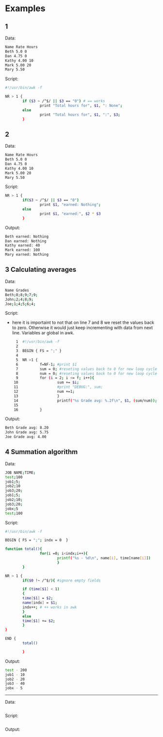 # Examples

## 1
Data: 

```bash
Name Rate Hours
Beth 5.0 0
Dan 4.75 0
Kathy 4.00 10
Mark 5.00 20
Mary 5.50
```
Script:

```bash
#!/usr/bin/awk -f

NR > 1 {
        if ($3 ~ /^$/ || $3 == "0") # == works
                print "Total hours for", $1, ": None";
        else
                print "Total hours for", $1, ":", $3;
        }


```

## 2

Data: 

```bash
Name Rate Hours
Beth 5.0 0
Dan 4.75 0
Kathy 4.00 10
Mark 5.00 20
Mary 5.50
```
Script:

```bash
NR > 1 {
        if($3 ~ /^$/ || $3 == "0")
                print $1, "earned: Nothing";
        else 
                print $1, "earned:", $2 * $3
        }

```
Output:

```bash
Beth earned: Nothing
Dan earned: Nothing
Kathy earned: 40
Mark earned: 100
Mary earned: Nothing
```
## 3 Calculating averages

Data: 

```bash
Name Grades
Beth;8;8;9;7;9;
John;2;4;8;9;
Joe;1;4;5;6;4;
```
Script:
* here it is importaint to not that on line 7 and 8 we reset the values back to zero. Otherwise it would just keep incrementing with data from next line. Variables ar global in awk.

```bash
     1  #!/usr/bin/awk -f
     2
     3  BEGIN { FS = ";" }
     4
     5  NR >1 { 
     6          f=NF-1; #print $1
     7          sum = 0; #reseting values back to 0 for new loop cycle
     8          num = 0; #reseting values back to 0 for new loop cycle
     9          for (i = 2; i <= f; i++){
    10                  sum += $i;
    11                  #print "DEBUG:", sum;
    12                  num +=1;
    13                  }
    14                  printf("%s Grade avg: %.2f\n", $1, (sum/num));
    15
    16          } 
```
Output:

```bash
Beth Grade avg: 8.20
John Grade avg: 5.75
Joe Grade avg: 4.00
```

## 4 Summation algorithm 

Data: 

```bash
JOB NAME;TIME;
test;100
job1;5;
job2;10
job3;20;
job1;5;
job2;10;
job3;20;
jobx;5
test;100


```
Script:

```bash
#!/usr/bin/awk -f

BEGIN { FS = ";"; indx = 0  }

function total(){
                for(i =0; i<indx;i++){
                        printf("%s - %d\n", name[i], time[name[i]])
                        }
        }

NR > 1 {
        if($0 !~ /^$/){ #ignore empty fields

        if (time[$1] < 1) 
        {
        time[$1] = $2;
        name[indx] = $1;
        indx++; # ++ works in awk
        }
        else 
        time[$1] += $2;
        }
}

END {
        total()

        }

```
Output:

```bash
test - 200
job1 - 10
job2 - 20
job3 - 40
jobx - 5

```


---

Data: 

```bash

```
Script:

```bash

```
Output:

```bash

```